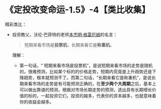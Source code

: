 # 《定投改变命运-1.5》-4【类比收集】

精彩类比：

- 投资教父，沃伦·巴菲特的老师[本杰明·格雷厄姆](https://en.wikipedia.org/wiki/Benjamin_Graham)的名言：

  >  短期来看市场是**投票机**，长期来看它是**称重机**。

  理解：

  - 第一句话，“  短期来看市场是投票机”，是说短期来看市场的走势是随机的，很难预测，比如某个标的的价格走势，短期内究竟是上升趋势还是下降趋势，根本就预测不了。而第二句话，“长期来看它是称重机”，是说长期来看市场的走势是有可能预测正确的，在**至少两个大周期**之后，基本上可以做出靠谱的预测，根据对市场长期走势的预测，选出具有长期增长价值的标的，一起投资它们，投资的越多，代表你的资本越多，也就意味着你的收益会越多。

